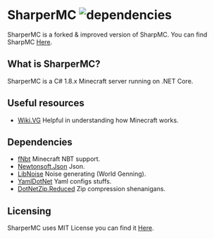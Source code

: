 # SharperMC ![dependencies](https://img.shields.io/badge/dependencies-out%20of%20date-red)
SharperMC is a forked & improved version of SharpMC. You can find SharpMC [Here](https://github.com/SharpMC/SharpMC).

## What is SharperMC?
SharperMC is a C# 1.8.x Minecraft server running on .NET Core.

## Useful resources
- [Wiki.VG](https://wiki.vg) Helpful in understanding how Minecraft works.

## Dependencies
- [fNbt](https://github.com/mstefarov/fNbt) Minecraft NBT support.
- [Newtonsoft.Json](https://github.com/JamesNK/Newtonsoft.Json) Json.
- [LibNoise](https://github.com/lessneek/LibNoise) Noise generating (World Genning).
- [YamlDotNet](https://github.com/aaubry/YamlDotNet/) Yaml configs stuffs.
- [DotNetZip.Reduced](https://archive.codeplex.com/?p=dotnetzip) Zip compression shenanigans.

## Licensing
SharperMC uses MIT License you can find it [Here](https://github.com/SharperMC/SharperMC/blob/master/LICENSE).
